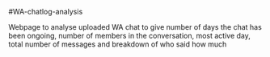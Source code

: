 #WA-chatlog-analysis

Webpage to analyse uploaded WA chat to give number of days the chat has been ongoing, number of members in the conversation, most active day, total number of messages and breakdown of who said how much
